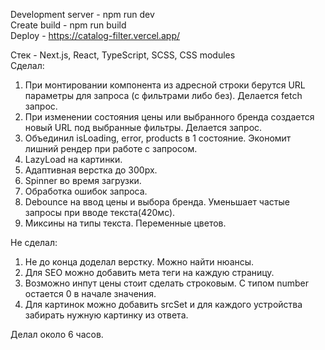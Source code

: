 Development server - npm run dev\
Create build - npm run build\
Deploy - https://catalog-filter.vercel.app/ 

Стек - Next.js, React, TypeScript, SCSS, CSS modules\
Сделал:
1) При монтировании компонента из адресной строки берутся URL параметры для запроса (с фильтрами либо без). Делается fetch запрос.
2) При изменении состояния цены или выбранного бренда создается новый URL под выбранные фильтры. Делается запрос.
3) Объединил isLoading, error, products в 1 состояние. Экономит лишний рендер при работе с запросом.
4) LazyLoad на картинки.
5) Адаптивная верстка до 300px.
6) Spinner во время загрузки.
7) Обработка ошибок запроса.
8) Debounce на ввод цены и выбора бренда. Уменьшает частые запросы при вводе текста(420мс).
9) Миксины на типы текста. Переменные цветов.

Не сделал:
1) Не до конца доделал верстку. Можно найти нюансы.
2) Для SEO можно добавить мета теги на каждую страницу.
3) Возможно инпут цены стоит сделать строковым. С типом number остается 0 в начале значения.
4) Для картинок можно добавить srcSet и для каждого устройства забирать нужную картинку из ответа.

Делал около 6 часов.
